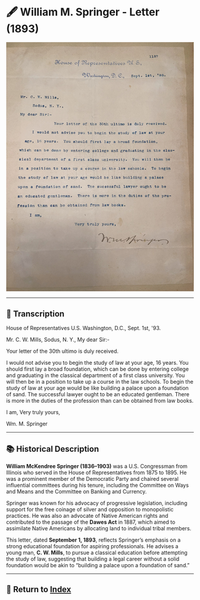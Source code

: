# 🖋️ William M. Springer - Letter (1893)

![Springer Letter](/assets/William_Springer_Letter.jpg)

---

## 📜 Transcription

House of Representatives U.S.
Washington, D.C., Sept. 1st, '93.

Mr. C. W. Mills,
Sodus, N. Y.,
My dear Sir:-

Your letter of the 30th ultimo is duly received.

I would not advise you to begin the study of law at your age, 16 years. You should first lay a broad foundation, which can be done by entering college and graduating in the classical department of a first class university. You will then be in a position to take up a course in the law schools. To begin the study of law at your age would be like building a palace upon a foundation of sand. The successful lawyer ought to be an educated gentleman. There is more in the duties of the profession than can be obtained from law books.

I am,
Very truly yours,

Wm. M. Springer

---

## 📚 Historical Description

**William McKendree Springer (1836–1903)** was a U.S. Congressman from Illinois who served in the House of Representatives from 1875 to 1895. He was a prominent member of the Democratic Party and chaired several influential committees during his tenure, including the Committee on Ways and Means and the Committee on Banking and Currency.

Springer was known for his advocacy of progressive legislation, including support for the free coinage of silver and opposition to monopolistic practices. He was also an advocate of Native American rights and contributed to the passage of the **Dawes Act** in 1887, which aimed to assimilate Native Americans by allocating land to individual tribal members.

This letter, dated **September 1, 1893**, reflects Springer’s emphasis on a strong educational foundation for aspiring professionals. He advises a young man, **C. W. Mills**, to pursue a classical education before attempting the study of law, suggesting that building a legal career without a solid foundation would be akin to “building a palace upon a foundation of sand.”

---

## 🔗 Return to [Index](index.md)
